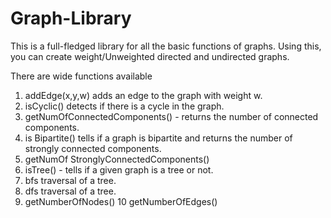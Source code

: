 # Graph-Library

This is a full-fledged library for all the basic functions of graphs. Using this, you can create weight/Unweighted directed and undirected graphs.

There are wide functions available
1) addEdge(x,y,w) adds an edge to the graph with weight w. 
2) isCyclic() detects if there is a cycle in the graph.
3) getNumOfConnectedComponents() - returns the number of connected components. 
4) is Bipartite() tells if a graph is bipartite and returns the number of strongly connected components.
5) getNumOf StronglyConnectedComponents()
6) isTree() - tells if a given graph is a tree or not.
7) bfs traversal of a tree. 
8) dfs traversal of a tree.
9) getNumberOfNodes()
10 getNumberOfEdges()

